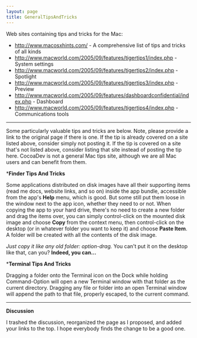 ```yaml
---
layout: page
title: GeneralTipsAndTricks
---
```




Web sites containing tips and tricks for the Mac:


* http://www.macosxhints.com/ - A comprehensive list of tips and tricks of all kinds
* http://www.macworld.com/2005/09/features/tigertips1/index.php - System settings
* http://www.macworld.com/2005/09/features/tigertips2/index.php - Spotlight
* http://www.macworld.com/2005/09/features/tigertips3/index.php - Preview
* http://www.macworld.com/2005/09/features/dashboardconfidential/index.php - Dashboard
* http://www.macworld.com/2005/09/features/tigertips4/index.php - Communications tools


----

Some particularly valuable tips and tricks are below. Note, please provide a link to the original page if there is one. If the tip is already covered on a site listed above, consider simply not posting it. If the tip is covered on a site that's not listed above, consider listing that site instead of posting the tip here. CocoaDev is not a general Mac tips site, although we are all Mac users and can benefit from them.



***Finder Tips And Tricks**

Some applications distributed on disk images have all their supporting items (read me docs, website links, and so on) inside the app bundle, accessible from the app's **Help** menu, which is good. But some still put them loose in the window next to the app icon, whether they need to or not. When copying the app to your hard drive, there's no need to create a new folder and drag the items over, you can simply control-click on the mounted disk image and choose **Copy** from the context menu, then control-click on the desktop (or in whatever folder you want to keep it) and choose **Paste Item**. A folder will be created with all the contents of the disk image.

*Just copy it like any old folder: option-drag.* You can't put it on the desktop like that, can you? **Indeed, you can...**

***Terminal Tips And Tricks**

Dragging a folder onto the Terminal icon on the Dock while holding Command-Option will open a new Terminal window with that folder as the current directory. Dragging any file or folder into an open Terminal window will append the path to that file, properly escaped, to the current command.



----

**Discussion**

I trashed the discussion, reorganized the page as I proposed, and added your links to the top. I hope everybody finds the change to be a good one.

